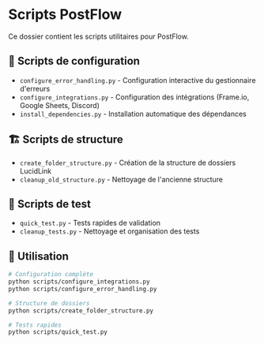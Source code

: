 # Scripts PostFlow

Ce dossier contient les scripts utilitaires pour PostFlow.

## 🔧 Scripts de configuration
- `configure_error_handling.py` - Configuration interactive du gestionnaire d'erreurs
- `configure_integrations.py` - Configuration des intégrations (Frame.io, Google Sheets, Discord)
- `install_dependencies.py` - Installation automatique des dépendances

## 🏗️ Scripts de structure
- `create_folder_structure.py` - Création de la structure de dossiers LucidLink
- `cleanup_old_structure.py` - Nettoyage de l'ancienne structure

## 🧪 Scripts de test
- `quick_test.py` - Tests rapides de validation
- `cleanup_tests.py` - Nettoyage et organisation des tests

## 📝 Utilisation

```bash
# Configuration complète
python scripts/configure_integrations.py
python scripts/configure_error_handling.py

# Structure de dossiers
python scripts/create_folder_structure.py

# Tests rapides
python scripts/quick_test.py
```
